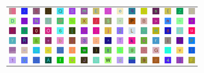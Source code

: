 <table>
<tr>
<td><img src="gr2.gif"></td>
<td><img src="2A.gif"></td>
<td><img src="35.gif"></td>
<td><img src="55.gif"></td>
<td><img src="51.gif"></td>
<td><img src="53.gif"></td>
<td><img src="6D.gif"></td>
<td><img src="45.gif"></td>
<td><img src="2C.gif"></td>
<td><img src="6F.gif"></td>
<td><img src="71.gif"></td>
<td><img src="28.gif"></td>
<td><img src="73.gif"></td>
<td><img src="7B.gif"></td>
<td><img src="5A.gif"></td>
<td><img src="3B.gif"></td>
</tr>
<tr>
<td><img src="44.gif"></td>
<td><img src="5F.gif"></td>
<td><img src="4E.gif"></td>
<td><img src="7D.gif"></td>
<td><img src="40.gif"></td>
<td><img src="25.gif"></td>
<td><img src="58.gif"></td>
<td><img src="2F.gif"></td>
<td><img src="24.gif"></td>
<td><img src="27.gif"></td>
<td><img src="50.gif"></td>
<td><img src="42.gif"></td>
<td><img src="3E.gif"></td>
<td><img src="6E.gif"></td>
<td><img src="7E.gif"></td>
<td><img src="65.gif"></td>
</tr>
<tr>
<td><img src="4B.gif"></td>
<td><img src="3F.gif"></td>
<td><img src="30.gif"></td>
<td><img src="4F.gif"></td>
<td><img src="36.gif"></td>
<td><img src="5B.gif"></td>
<td><img src="4D.gif"></td>
<td><img src="37.gif"></td>
<td><img src="6A.gif"></td>
<td><img src="32.gif"></td>
<td><img src="4C.gif"></td>
<td><img src="22.gif"></td>
<td><img src="48.gif"></td>
<td><img src="38.gif"></td>
<td><img src="7A.gif"></td>
<td><img src="75.gif"></td>
</tr>
<tr>
<td><img src="79.gif"></td>
<td><img src="52.gif"></td>
<td><img src="26.gif"></td>
<td><img src="2B.gif"></td>
<td><img src="62.gif"></td>
<td><img src="7C.gif"></td>
<td><img src="33.gif"></td>
<td><img src="3A.gif"></td>
<td><img src="5E.gif"></td>
<td><img src="54.gif"></td>
<td><img src="6B.gif"></td>
<td><img src="63.gif"></td>
<td><img src="72.gif"></td>
<td><img src="69.gif"></td>
<td><img src="59.gif"></td>
<td><img src="70.gif"></td>
</tr>
<tr>
<td><img src="gr1.gif"></td>
<td><img src="3D.gif"></td>
<td><img src="61.gif"></td>
<td><img src="3C.gif"></td>
<td><img src="60.gif"></td>
<td><img src="6C.gif"></td>
<td><img src="77.gif"></td>
<td><img src="29.gif"></td>
<td><img src="74.gif"></td>
<td><img src="43.gif"></td>
<td><img src="67.gif"></td>
<td><img src="2E.gif"></td>
<td><img src="47.gif"></td>
<td><img src="21.gif"></td>
<td><img src="76.gif"></td>
<td><img src="49.gif"></td>
</tr>
<tr>
<td><img src="31.gif"></td>
<td><img src="56.gif"></td>
<td><img src="2D.gif"></td>
<td><img src="41.gif"></td>
<td><img src="66.gif"></td>
<td><img src="78.gif"></td>
<td><img src="4A.gif"></td>
<td><img src="68.gif"></td>
<td><img src="57.gif"></td>
<td><img src="64.gif"></td>
<td><img src="gr3.gif"></td>
<td><img src="39.gif"></td>
<td><img src="23.gif"></td>
<td><img src="34.gif"></td>
<td><img src="5D.gif"></td>
<td><img src="46.gif"></td>
</tr>
</table>
